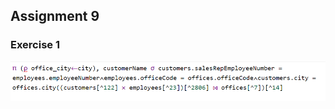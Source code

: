 ## Assignment 9


### Exercise 1
![alt text](https://github.com/grimetone/Databases/blob/master/Assignment9/img/algo.png)


